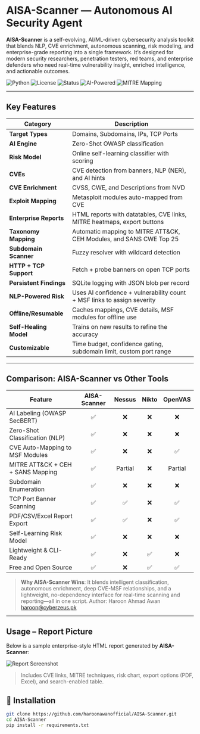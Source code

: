 #  AISA-Scanner — Autonomous AI Security Agent

**AISA-Scanner** is a self-evolving, AI/ML-driven cybersecurity analysis toolkit that blends NLP, CVE enrichment, autonomous scanning, risk modeling, and enterprise-grade reporting into a single framework. It’s designed for modern security researchers, penetration testers, red teams, and enterprise defenders who need real-time vulnerability insight, enriched intelligence, and actionable outcomes.

![Python](https://img.shields.io/badge/Python-3.9%2B-blue.svg)
![License](https://img.shields.io/badge/License-MIT-lightgrey.svg)
![Status](https://img.shields.io/badge/Status-Production--Ready-brightgreen.svg)
![AI-Powered](https://img.shields.io/badge/AI--Driven-SecBERT/NLP-purple.svg)
![MITRE Mapping](https://img.shields.io/badge/MITRE%20ATT%26CK-Auto--Mapped-red.svg)

---

## Key Features

| Category                     | Description |
|-----------------------------|-------------|
|  **Target Types**         | Domains, Subdomains, IPs, TCP Ports |
|  **AI Engine**            | Zero-Shot OWASP classification |
|  **Risk Model**           | Online self-learning classifier with scoring |
|  **CVEs**                 | CVE detection from banners, NLP (NER), and AI hints |
|  **CVE Enrichment**       | CVSS, CWE, and Descriptions from NVD |
|  **Exploit Mapping**      | Metasploit modules auto-mapped from CVE |
|  **Enterprise Reports**   | HTML reports with datatables, CVE links, MITRE heatmaps, export buttons |
|  **Taxonomy Mapping**     | Automatic mapping to MITRE ATT&CK, CEH Modules, and SANS CWE Top 25 |
|  **Subdomain Scanner**    | Fuzzy resolver with wildcard detection |
|  **HTTP + TCP Support**   | Fetch + probe banners on open TCP ports |
|  **Persistent Findings**  | SQLite logging with JSON blob per record |
|  **NLP-Powered Risk**     | Uses AI confidence + vulnerability count + MSF links to assign severity |
|  **Offline/Resumable**    | Caches mappings, CVE details, MSF modules for offline use |
|  **Self-Healing Model**   | Trains on new results to refine the accuracy |
|  **Customizable**         | Time budget, confidence gating, subdomain limit, custom port range |

---

## Comparison: AISA-Scanner vs Other Tools

| Feature                            | AISA-Scanner | Nessus | Nikto | OpenVAS |
|-----------------------------------|:------------:|:------:|:-----:|:-------:|
| AI Labeling (OWASP SecBERT)       | ✅           | ❌     | ❌    | ❌      |
| Zero-Shot Classification (NLP)    | ✅           | ❌     | ❌    | ❌      |
| CVE Auto-Mapping to MSF Modules   | ✅           | ❌     | ❌    | ✅      |
| MITRE ATT&CK + CEH + SANS Mapping | ✅           | Partial| ❌    | Partial |
| Subdomain Enumeration             | ✅           | ❌     | ❌    | ❌      |
| TCP Port Banner Scanning          | ✅           | ✅     | ❌    | ✅      |
| PDF/CSV/Excel Report Export       | ✅           | ✅     | ❌    | ✅      |
| Self-Learning Risk Model          | ✅           | ❌     | ❌    | ❌      |
| Lightweight & CLI-Ready           | ✅           | ❌     | ✅    | ❌      |
| Free and Open Source              | ✅           | ❌     | ✅    | ✅      |

> **Why AISA-Scanner Wins**: It blends intelligent classification, autonomous enrichment, deep CVE-MSF relationships, and a lightweight, no-dependency interface for real-time scanning and reporting—all in one script.
> Author: Haroon Ahmad Awan
> haroon@cyberzeus.pk
---

## Usage – Report Picture

Below is a sample enterprise-style HTML report generated by **AISA-Scanner**:

![Report Screenshot](https://i.ibb.co/Fb7HPzsM/Untitled.png)

> Includes CVE links, MITRE techniques, risk chart, export options (PDF, Excel), and search-enabled table.

## 🔧 Installation

```bash
git clone https://github.com/haroonawanofficial/AISA-Scanner.git
cd AISA-Scanner
pip install -r requirements.txt
```
